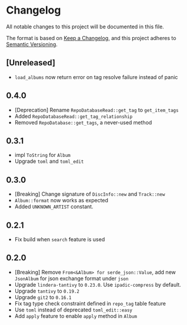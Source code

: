 # Changelog

All notable changes to this project will be documented in this file.

The format is based on [Keep a Changelog](https://keepachangelog.com/en/1.0.0/),
and this project adheres to [Semantic Versioning](https://semver.org/spec/v2.0.0.html).

## [Unreleased]

- `load_albums` now return error on tag resolve failure instead of panic

## 0.4.0

- [Deprecation] Rename `RepoDatabaseRead::get_tag` to `get_item_tags`
- Added `RepoDatabaseRead::get_tag_relationship`
- Removed `RepoDatabase::get_tags`, a never-used method

## 0.3.1

- impl `ToString` for `Album`
- Upgrade `toml` and `toml_edit`

## 0.3.0

- [Breaking] Change signature of `DiscInfo::new` and `Track::new`
- `Album::format` now works as expected
- Added `UNKNOWN_ARTIST` constant.

## 0.2.1

- Fix build when `search` feature is used

## 0.2.0

- [Breaking] Remove `From<&Album> for serde_json::Value`, add new `JsonAlbum` for json exchange format under `json`
- Upgrade `lindera-tantivy` to `0.23.0`. Use `ipadic-compress` by default.
- Upgrade `tantivy` to `0.19.2`
- Upgrade `git2` to `0.16.1`
- Fix tag type check constraint defined in `repo_tag` table
  feature
- Use `toml` instead of deprecated `toml_edit::easy`
- Add `apply` feature to enable `apply` method in `Album`
